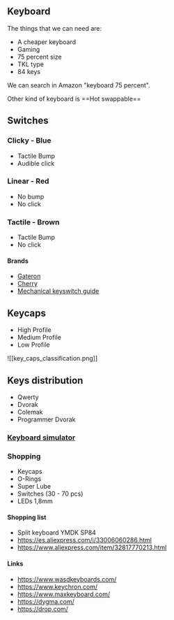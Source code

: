 ## Keyboard

The things that we can need are:
- A cheaper keyboard
- Gaming
- 75 percent size
- TKL type
- 84 keys

We can search in Amazon "keyboard 75 percent".

Other kind of keyboard is ==Hot swappable== 

## Switches

### Clicky - Blue
- Tactile Bump
- Audible click

### Linear - Red
- No bump
- No click

### Tactile - Brown
- Tactile Bump
- No click

#### Brands
- [Gateron](https://www.gateron.co/collections/gateron-switches)
- [Cherry](https://www.cherrymx.de/en/cherry-mx.html)
- [Mechanical keyswitch guide](https://mechanicalkeyboards.com/switches/)

## Keycaps

- High Profile
- Medium Profile
- Low Profile

![[key_caps_classification.png]]

## Keys distribution

- Qwerty
- Dvorak
- Colemak
- Programmer Dvorak

### [Keyboard simulator](https://keyboardsimulator.xyz/)

### Shopping
- Keycaps
- O-Rings
- Super Lube
- Switches (30 - 70 pcs)
- LEDs 1,8mm

#### Shopping list
- Split keyboard YMDK SP84 
- https://es.aliexpress.com/i/33006060286.html
- https://www.aliexpress.com/item/32817770213.html

#### Links
- https://www.wasdkeyboards.com/
- https://www.keychron.com/
- https://www.maxkeyboard.com/
- https://dygma.com/
- https://drop.com/
